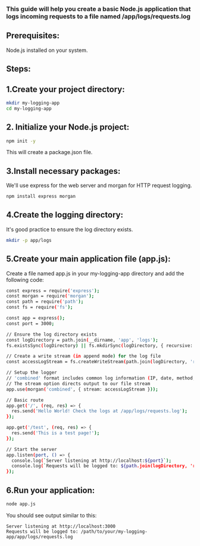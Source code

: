### This guide will help you create a basic Node.js application that logs incoming requests to a file named /app/logs/requests.log
## Prerequisites:
Node.js installed on your system.

## Steps:
## 1.Create your project directory:
```bash
mkdir my-logging-app
cd my-logging-app
```

## 2. Initialize your Node.js project:

```bash
npm init -y
```
This will create a package.json file.

## 3.Install necessary packages:
We'll use express for the web server and morgan for HTTP request logging.
```bash
npm install express morgan
```

## 4.Create the logging directory:
It's good practice to ensure the log directory exists.
```bash
mkdir -p app/logs
```

## 5.Create your main application file (app.js):
Create a file named app.js in your my-logging-app directory and add the following code:
```bash
const express = require('express');
const morgan = require('morgan');
const path = require('path');
const fs = require('fs');

const app = express();
const port = 3000;

// Ensure the log directory exists
const logDirectory = path.join(__dirname, 'app', 'logs');
fs.existsSync(logDirectory) || fs.mkdirSync(logDirectory, { recursive: true });

// Create a write stream (in append mode) for the log file
const accessLogStream = fs.createWriteStream(path.join(logDirectory, 'requests.log'), { flags: 'a' });

// Setup the logger
// 'combined' format includes common log information (IP, date, method, URL, status, content-length, referrer, user-agent)
// The stream option directs output to our file stream
app.use(morgan('combined', { stream: accessLogStream }));

// Basic route
app.get('/', (req, res) => {
  res.send('Hello World! Check the logs at /app/logs/requests.log');
});

app.get('/test', (req, res) => {
  res.send('This is a test page!');
});

// Start the server
app.listen(port, () => {
  console.log(`Server listening at http://localhost:${port}`);
  console.log(`Requests will be logged to: ${path.join(logDirectory, 'requests.log')}`);
});
```

## 6.Run your application:
```bash
node app.js
```
You should see output similar to this:
```
Server listening at http://localhost:3000
Requests will be logged to: /path/to/your/my-logging-app/app/logs/requests.log
```
